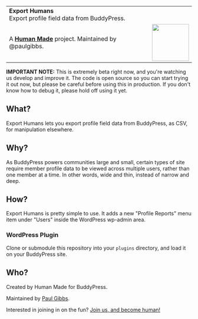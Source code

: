 <table width="100%">
	<tr>
		<td align="left" colspan="2">
			<strong>Export Humans</strong><br />
			Export profile field data from BuddyPress.
		</td>
	</tr>
	<tr>
		<td>
			A <strong><a href="https://hmn.md/">Human Made</a></strong> project. Maintained by @paulgibbs.
		</td>
		<td align="center">
			<img src="https://hmn.md/content/themes/hmnmd/assets/images/hm-logo.svg" width="100px" />
		</td>
	</tr>
</table>

**IMPORTANT NOTE:** This is extremely beta right now, and you're watching us
develop and improve it. The code is open source so you can start trying it out
now, but please be careful before using this in production. If you don't know
how to debug it, please hold off using it yet.

## What?

Export Humans lets you export profile field data from BuddyPress, as CSV, for manipulation elsewhere.

## Why?

As BuddyPress powers communities large and small, certain types of site require
member profile data to be viewed across multiple users, rather than one member
at a time. In other words, wide and thin, instead of narrow and deep.

## How?

Export Humans is pretty simple to use. It adds a new "Profile Reports" menu item under "Users" inside the WordPress wp-admin area.

### WordPress Plugin

Clone or submodule this repository into your `plugins` directory, and load it
on your BuddyPress site.

## Who?

Created by Human Made for BuddyPress.

Maintained by [Paul Gibbs](https://github.com/paulgibbs).

Interested in joining in on the fun?
[Join us, and become human!](https://hmn.md/is/hiring/)